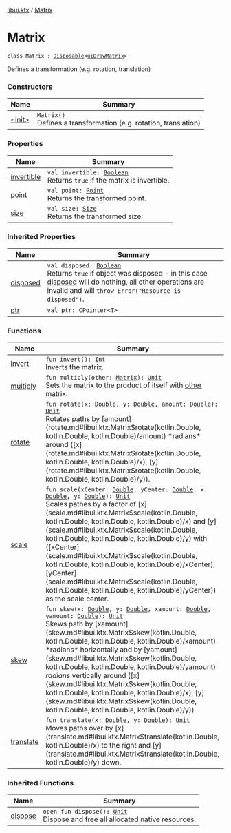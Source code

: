 [libui.ktx](../index.md) / [Matrix](./index.md)

# Matrix

`class Matrix : `[`Disposable`](../-disposable/index.md)`<`[`uiDrawMatrix`](../../libui/ui-draw-matrix/index.md)`>`

Defines a transformation (e.g. rotation, translation)

### Constructors

| Name | Summary |
|---|---|
| [&lt;init&gt;](-init-.md) | `Matrix()`<br>Defines a transformation (e.g. rotation, translation) |

### Properties

| Name | Summary |
|---|---|
| [invertible](invertible.md) | `val invertible: `[`Boolean`](https://kotlinlang.org/api/latest/jvm/stdlib/kotlin/-boolean/index.html)<br>Returns `true` if the matrix is invertible. |
| [point](point.md) | `val point: `[`Point`](../-point/index.md)<br>Returns the transformed point. |
| [size](size.md) | `val size: `[`Size`](../-size/index.md)<br>Returns the transformed size. |

### Inherited Properties

| Name | Summary |
|---|---|
| [disposed](../-disposable/disposed.md) | `val disposed: `[`Boolean`](https://kotlinlang.org/api/latest/jvm/stdlib/kotlin/-boolean/index.html)<br>Returns `true` if object was disposed - in this case [disposed](../-disposable/disposed.md) will do nothing, all other operations are invalid and will `throw Error("Resource is disposed")`. |
| [ptr](../-disposable/ptr.md) | `val ptr: CPointer<`[`T`](../-disposable/index.md#T)`>` |

### Functions

| Name | Summary |
|---|---|
| [invert](invert.md) | `fun invert(): `[`Int`](https://kotlinlang.org/api/latest/jvm/stdlib/kotlin/-int/index.html)<br>Inverts the matrix. |
| [multiply](multiply.md) | `fun multiply(other: `[`Matrix`](./index.md)`): `[`Unit`](https://kotlinlang.org/api/latest/jvm/stdlib/kotlin/-unit/index.html)<br>Sets the matrix to the product of itself with [other](multiply.md#libui.ktx.Matrix$multiply(libui.ktx.Matrix)/other) matrix. |
| [rotate](rotate.md) | `fun rotate(x: `[`Double`](https://kotlinlang.org/api/latest/jvm/stdlib/kotlin/-double/index.html)`, y: `[`Double`](https://kotlinlang.org/api/latest/jvm/stdlib/kotlin/-double/index.html)`, amount: `[`Double`](https://kotlinlang.org/api/latest/jvm/stdlib/kotlin/-double/index.html)`): `[`Unit`](https://kotlinlang.org/api/latest/jvm/stdlib/kotlin/-unit/index.html)<br>Rotates paths by [amount](rotate.md#libui.ktx.Matrix$rotate(kotlin.Double, kotlin.Double, kotlin.Double)/amount) *radians* around ([x](rotate.md#libui.ktx.Matrix$rotate(kotlin.Double, kotlin.Double, kotlin.Double)/x), [y](rotate.md#libui.ktx.Matrix$rotate(kotlin.Double, kotlin.Double, kotlin.Double)/y)). |
| [scale](scale.md) | `fun scale(xCenter: `[`Double`](https://kotlinlang.org/api/latest/jvm/stdlib/kotlin/-double/index.html)`, yCenter: `[`Double`](https://kotlinlang.org/api/latest/jvm/stdlib/kotlin/-double/index.html)`, x: `[`Double`](https://kotlinlang.org/api/latest/jvm/stdlib/kotlin/-double/index.html)`, y: `[`Double`](https://kotlinlang.org/api/latest/jvm/stdlib/kotlin/-double/index.html)`): `[`Unit`](https://kotlinlang.org/api/latest/jvm/stdlib/kotlin/-unit/index.html)<br>Scales pathes by a factor of [x](scale.md#libui.ktx.Matrix$scale(kotlin.Double, kotlin.Double, kotlin.Double, kotlin.Double)/x) and [y](scale.md#libui.ktx.Matrix$scale(kotlin.Double, kotlin.Double, kotlin.Double, kotlin.Double)/y) with ([xCenter](scale.md#libui.ktx.Matrix$scale(kotlin.Double, kotlin.Double, kotlin.Double, kotlin.Double)/xCenter), [yCenter](scale.md#libui.ktx.Matrix$scale(kotlin.Double, kotlin.Double, kotlin.Double, kotlin.Double)/yCenter)) as the scale center. |
| [skew](skew.md) | `fun skew(x: `[`Double`](https://kotlinlang.org/api/latest/jvm/stdlib/kotlin/-double/index.html)`, y: `[`Double`](https://kotlinlang.org/api/latest/jvm/stdlib/kotlin/-double/index.html)`, xamount: `[`Double`](https://kotlinlang.org/api/latest/jvm/stdlib/kotlin/-double/index.html)`, yamount: `[`Double`](https://kotlinlang.org/api/latest/jvm/stdlib/kotlin/-double/index.html)`): `[`Unit`](https://kotlinlang.org/api/latest/jvm/stdlib/kotlin/-unit/index.html)<br>Skews path by [xamount](skew.md#libui.ktx.Matrix$skew(kotlin.Double, kotlin.Double, kotlin.Double, kotlin.Double)/xamount) *radians* horizontally and by [yamount](skew.md#libui.ktx.Matrix$skew(kotlin.Double, kotlin.Double, kotlin.Double, kotlin.Double)/yamount) *radians* vertically around ([x](skew.md#libui.ktx.Matrix$skew(kotlin.Double, kotlin.Double, kotlin.Double, kotlin.Double)/x), [y](skew.md#libui.ktx.Matrix$skew(kotlin.Double, kotlin.Double, kotlin.Double, kotlin.Double)/y)) |
| [translate](translate.md) | `fun translate(x: `[`Double`](https://kotlinlang.org/api/latest/jvm/stdlib/kotlin/-double/index.html)`, y: `[`Double`](https://kotlinlang.org/api/latest/jvm/stdlib/kotlin/-double/index.html)`): `[`Unit`](https://kotlinlang.org/api/latest/jvm/stdlib/kotlin/-unit/index.html)<br>Moves paths over by [x](translate.md#libui.ktx.Matrix$translate(kotlin.Double, kotlin.Double)/x) to the right and [y](translate.md#libui.ktx.Matrix$translate(kotlin.Double, kotlin.Double)/y) down. |

### Inherited Functions

| Name | Summary |
|---|---|
| [dispose](../-disposable/dispose.md) | `open fun dispose(): `[`Unit`](https://kotlinlang.org/api/latest/jvm/stdlib/kotlin/-unit/index.html)<br>Dispose and free all allocated native resources. |
